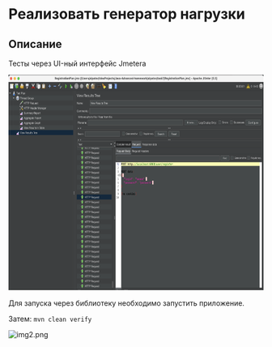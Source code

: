 # Реализовать генератор нагрузки

## Описание
Тесты через UI-ный интерфейс Jmetera

<img alt="img1.png" height="425" src="img1.png" width="650"/>

Для запуска через библиотеку необходимо запустить приложение.

Затем: 
```mvn clean verify```

<img alt="img2.png" height="425" src="img2.png" width="650"/>
